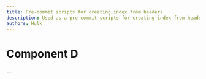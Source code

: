 ```yaml
---
title: Pre-commit scripts for creating index from headers
description: Used as a pre-commit scripts for creating index from headers in README.md of individual folders.
authors: Hulk
---
```


# Component D
...
